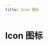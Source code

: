 ```yaml
---
title: Icon 图标
---
```

# Icon 图标 <Badge text="pass" type="success"/> <Badge text="0.0.1"/>

<ClientOnly>
  <icon-></icon->
</ClientOnly>

